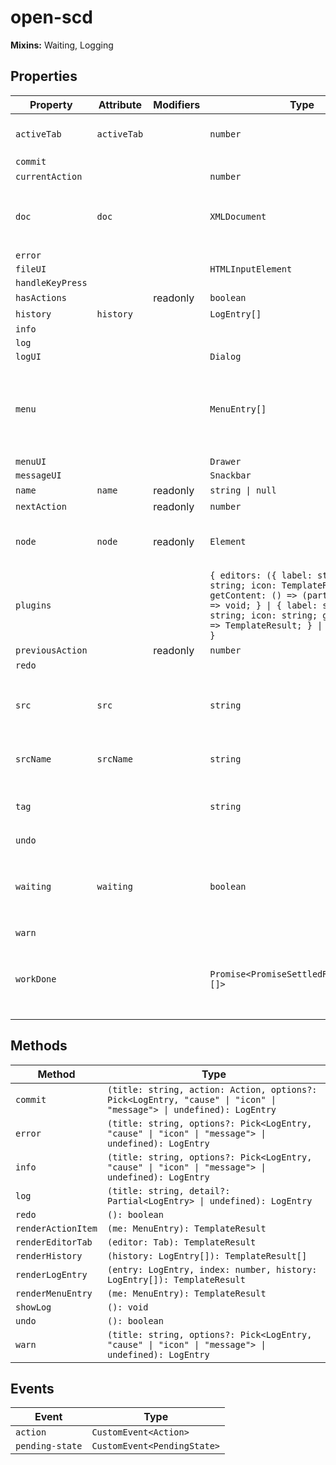 # open-scd

**Mixins:** Waiting, Logging

## Properties

| Property         | Attribute   | Modifiers | Type                                             | Default                                          | Description                                      |
|------------------|-------------|-----------|--------------------------------------------------|--------------------------------------------------|--------------------------------------------------|
| `activeTab`      | `activeTab` |           | `number`                                         | 0                                                | The currently active editor tab.                 |
| `commit`         |             |           |                                                  |                                                  |                                                  |
| `currentAction`  |             |           | `number`                                         | -1                                               |                                                  |
| `doc`            | `doc`       |           | `XMLDocument`                                    | "emptySCD"                                       | The `XMLDocument` representation of the current file. |
| `error`          |             |           |                                                  |                                                  |                                                  |
| `fileUI`         |             |           | `HTMLInputElement`                               |                                                  |                                                  |
| `handleKeyPress` |             |           |                                                  |                                                  |                                                  |
| `hasActions`     |             | readonly  | `boolean`                                        |                                                  |                                                  |
| `history`        | `history`   |           | `LogEntry[]`                                     | []                                               |                                                  |
| `info`           |             |           |                                                  |                                                  |                                                  |
| `log`            |             |           |                                                  |                                                  |                                                  |
| `logUI`          |             |           | `Dialog`                                         |                                                  |                                                  |
| `menu`           |             |           | `MenuEntry[]`                                    | [{"icon":"folder_open","name":"Open project","startsGroup":true,"actionItem":true},{"icon":"create_new_folder","name":"New project"},{"icon":"snippet_folder","name":"Import IED"},{"icon":"save","name":"Save project"},{"icon":"undo","name":"Undo","hint":"CTRL+Z","startsGroup":true,"actionItem":true,"action":true},{"icon":"redo","name":"Redo","hint":"CTRL+Y","actionItem":true,"action":true},{"icon":"rule_folder","name":"Validate project","startsGroup":true},{"icon":"rule","name":"View log","hint":"CTRL+L","actionItem":true}] |                                                  |
| `menuUI`         |             |           | `Drawer`                                         |                                                  |                                                  |
| `messageUI`      |             |           | `Snackbar`                                       |                                                  |                                                  |
| `name`           | `name`      | readonly  | `string \| null`                                 |                                                  |                                                  |
| `nextAction`     |             | readonly  | `number`                                         |                                                  |                                                  |
| `node`           | `node`      | readonly  | `Element`                                        |                                                  | The `Node` this editor is responsible for editing |
| `plugins`        |             |           | `{ editors: ({ label: string; id: string; icon: TemplateResult; getContent: () => (part: NodePart) => void; } \| { label: string; id: string; icon: string; getContent: () => TemplateResult; } \| { ...; })[]; }` | {"editors":[{"label":"Substation","id":"substation","icon":"zeroLineIcon"},{"label":"Communication","id":"communication","icon":"mediation"},{"label":"Network","id":"network","icon":"networkConfigIcon"},{"label":"IED","id":"ied","icon":"iedIcon"}]} |                                                  |
| `previousAction` |             | readonly  | `number`                                         |                                                  |                                                  |
| `redo`           |             |           |                                                  |                                                  |                                                  |
| `src`            | `src`       |           | `string`                                         |                                                  | The current file's URL. `blob:` URLs are *revoked after parsing*! |
| `srcName`        | `srcName`   |           | `string`                                         | "untitled.scd"                                   | The name of the current file.                    |
| `tag`            |             |           | `string`                                         | "SCL"                                            | The tag name this editor is responsible for editing |
| `undo`           |             |           |                                                  |                                                  |                                                  |
| `waiting`        | `waiting`   |           | `boolean`                                        | false                                            | Whether the editor is currently waiting for some async work. |
| `warn`           |             |           |                                                  |                                                  |                                                  |
| `workDone`       |             |           | `Promise<PromiseSettledResult<string>[]>`        | "Promise.allSettled(this.work)"                  | A promise which resolves once all currently pending work is done. |

## Methods

| Method             | Type                                             |
|--------------------|--------------------------------------------------|
| `commit`           | `(title: string, action: Action, options?: Pick<LogEntry, "cause" \| "icon" \| "message"> \| undefined): LogEntry` |
| `error`            | `(title: string, options?: Pick<LogEntry, "cause" \| "icon" \| "message"> \| undefined): LogEntry` |
| `info`             | `(title: string, options?: Pick<LogEntry, "cause" \| "icon" \| "message"> \| undefined): LogEntry` |
| `log`              | `(title: string, detail?: Partial<LogEntry> \| undefined): LogEntry` |
| `redo`             | `(): boolean`                                    |
| `renderActionItem` | `(me: MenuEntry): TemplateResult`                |
| `renderEditorTab`  | `(editor: Tab): TemplateResult`                  |
| `renderHistory`    | `(history: LogEntry[]): TemplateResult[]`        |
| `renderLogEntry`   | `(entry: LogEntry, index: number, history: LogEntry[]): TemplateResult` |
| `renderMenuEntry`  | `(me: MenuEntry): TemplateResult`                |
| `showLog`          | `(): void`                                       |
| `undo`             | `(): boolean`                                    |
| `warn`             | `(title: string, options?: Pick<LogEntry, "cause" \| "icon" \| "message"> \| undefined): LogEntry` |

## Events

| Event           | Type                        |
|-----------------|-----------------------------|
| `action`        | `CustomEvent<Action>`       |
| `pending-state` | `CustomEvent<PendingState>` |
